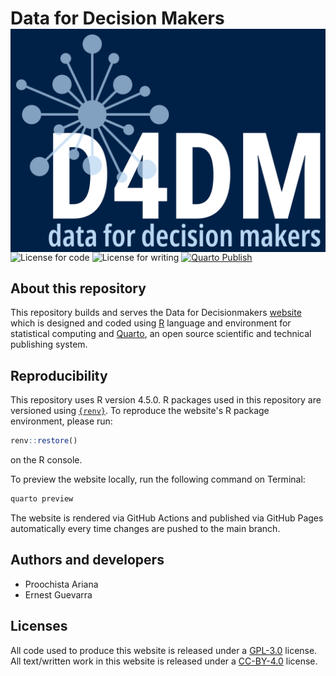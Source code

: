 # Data for Decision Makers <img src="images/d4dm_neg.png" align="right" />

<!-- badges: start -->
![License for code](https://img.shields.io/badge/license_for_code-GPL3.0-blue)
![License for writing](https://img.shields.io/badge/license_for_writing-CC_BY_4.0-blue)
[![Quarto Publish](https://github.com/data4decisionmakers/data4decisionmakers.github.io/actions/workflows/publish.yml/badge.svg)](https://github.com/data4decisionmakers/data4decisionmakers.github.io/actions/workflows/publish.yml)
<!-- badges: end -->

## About this repository

This repository builds and serves the Data for Decisionmakers [website](https://d4dm.org) which is designed and coded using [R](https://r-project.org) language and environment for statistical computing and [Quarto](https://quarto.org), an open source scientific and technical publishing system.

## Reproducibility

This repository uses R version 4.5.0. R packages used in this repository are versioned using [`{renv}`](https://rstudio.github.io/renv/index.html). To reproduce the website's R package environment, please run:

```R
renv::restore()
```

on the R console.

To preview the website locally, run the following command on Terminal:

```bash
quarto preview
```

The website is rendered via GitHub Actions and published via GitHub Pages automatically every time changes are pushed to the main branch.


## Authors and developers

* Proochista Ariana
* Ernest Guevarra


## Licenses

All code used to produce this website is released under a [GPL-3.0](https://opensource.org/license/gpl-3-0) license. All text/written work in this website is released under a [CC-BY-4.0](https://creativecommons.org/licenses/by/4.0/) license.